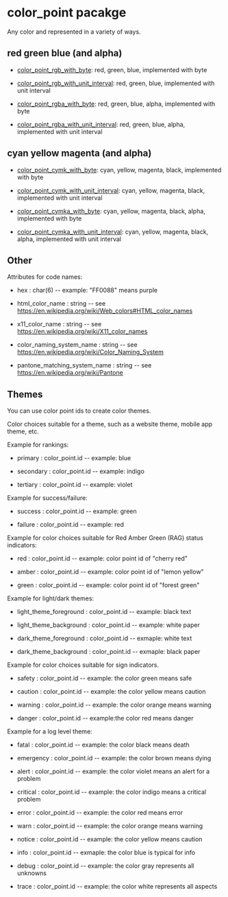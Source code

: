 # color_point pacakge

Any color and represented in a variety of ways.


## red green blue (and alpha)

* [color_point_rgb_with_byte](../color_point_rgb_with_byte): red, green, blue, implemented with byte

* [color_point_rgb_with_unit_interval](../color_point_cymka_with_unit_interval): red, green, blue, implemented with unit interval

* [color_point_rgba_with_byte](../color_point_rgba_with_byte): red, green, blue, alpha, implemented with byte

* [color_point_rgba_with_unit_interval](../color_point_rgba_with_unit_interval): red, green, blue, alpha, implemented with unit interval


## cyan yellow magenta (and alpha)

* [color_point_cymk_with_byte](../color_point_cymk_with_byte): cyan, yellow, magenta, black, implemented with byte

* [color_point_cymk_with_unit_interval](../color_point_cymka_with_unit_interval): cyan, yellow, magenta, black, implemented with unit interval

* [color_point_cymka_with_byte](../color_point_cymka_with_byte): cyan, yellow, magenta, black, alpha, implemented with byte

* [color_point_cymka_with_unit_interval](../color_point_cymka_with_unit_interval): cyan, yellow, magenta, black, alpha, implemented with unit interval


## Other

Attributes for code names:

* hex : char(6) -- example: "FF0088" means purple

* html_color_name : string -- see https://en.wikipedia.org/wiki/Web_colors#HTML_color_names

* x11_color_name : string -- see https://en.wikipedia.org/wiki/X11_color_names

* color_naming_system_name : string -- see https://en.wikipedia.org/wiki/Color_Naming_System

* pantone_matching_system_name : string -- see https://en.wikipedia.org/wiki/Pantone


## Themes

You can use color point ids to create color themes.

Color choices suitable for a theme, such as a website theme, mobile app theme, etc.

Example for rankings:

* primary : color_point.id -- example: blue

* secondary : color_point.id -- example: indigo

* tertiary : color_point.id -- example: violet

Example for success/failure:

* success : color_point.id -- example: green

* failure : color_point.id -- example: red

Example for color choices suitable for Red Amber Green (RAG) status indicators:

* red : color_point.id -- example: color point id of "cherry red"

* amber : color_point.id -- example: color point id of "lemon yellow"

* green : color_point.id -- example: color point id of "forest green"

Example for light/dark themes:

* light_theme_foreground : color_point.id -- example: black text

* light_theme_background : color_point.id -- example: white paper

* dark_theme_foreground : color_point.id --  exmaple: white text

* dark_theme_background : color_point.id --  exmaple: black paper

Example for color choices suitable for sign indicators.

* safety : color_point.id -- example: the color green means safe

* caution : color_point.id --  example: the color yellow means caution

* warning : color_point.id -- example: the color orange means warning

* danger : color_point.id -- example:the color red means danger

Example for a log level theme:

* fatal : color_point.id -- example: the color black means death

* emergency : color_point.id -- example: the color brown means dying

* alert : color_point.id -- example: the color violet means an alert for a problem

* critical : color_point.id -- example: the color indigo means a critical problem

* error : color_point.id -- example: the color red means error

* warn : color_point.id -- example: the color orange means warning

* notice : color_point.id -- example: the color yellow means caution

* info : color_point.id --  exmaple: the color blue is typical for info

* debug : color_point.id --  example: the color gray represents all unknowns

* trace : color_point.id --  example: the color white represents all aspects
